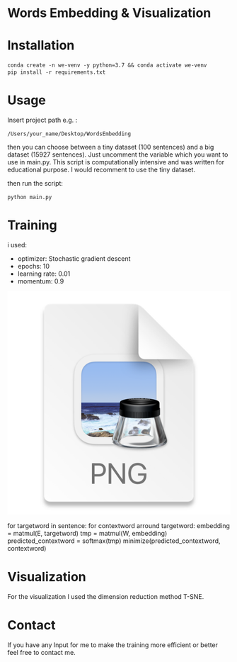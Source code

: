 # Words Embedding & Visualization

# Installation
```
conda create -n we-venv -y python=3.7 && conda activate we-venv
pip install -r requirements.txt
```
# Usage

Insert project path e.g. : 
```
/Users/your_name/Desktop/WordsEmbedding
```
then you can choose between a tiny dataset (100 sentences) and a big dataset (15927 sentences).
Just uncomment the variable which you want to use in main.py. This script is computationally intensive 
and was written for educational purpose. I would recomment to use the tiny dataset.

then run the script:
```
python main.py
```

# Training

i used:
- optimizer: Stochastic gradient descent
- epochs: 10
- learning rate: 0.01
- momentum:   0.9

![](./img.png)

for targetword in sentence:
    for contextword arround targetword:
        embedding = matmul(E, targetword)
        tmp = matmul(W, embedding)
        predicted_contextword = softmax(tmp)
        minimize(predicted_contextword, contextword)

# Visualization

For the visualization I used the dimension reduction method T-SNE.



# Contact
If you have any Input for me to make the training more efficient or better feel free to contact me.




